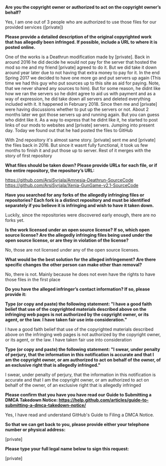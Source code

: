 **Are you the copyright owner or authorized to act on the copyright owner’s behalf?**

Yes, I am one out of 3 people who are authorized to use those files for our provided services ([private])

**Please provide a detailed description of the original copyrighted work that has allegedly been infringed. If possible, include a URL to where it is posted online.**

One of the works is a Deathrun modification made by [private]. Back in around 2016 he did decide he would not pay for the server that hosted the mod so me and my friend [private] agreed to do it. But we did take it down around year later due to not having that extra money to pay for it. In the end Spring 2017 we decided to have one more go and put servers up again (This time we had this guy who put sources up to this site as aid for paying. Note, that we never shared any sources to him). But for some reason, he didnt like how we ran the servers so he didnt agree to aid us with payment and as a way of expression, he did take down all servers and deleted everything included with it. It happened in February 2018. Since then me and [private] were having discussions whether to put up the servers or not. About 2 months later we got those servers up and running again. But you can guess who didnt like it. As a way to express that he didnt like it, he started to post links of our mods to websites and [private] servers. Jumping into present day. Today we found out that he had posted the files to GitHub

With 2nd repository it's almost same story. [private] sent me and [private] the files back in 2016. But since it wasnt fully functional, it took us few months to finish it and put those up to server. Rest of it merges with the story of first repository

**What files should be taken down? Please provide URLs for each file, or if the entire repository, the repository’s URL:**

https://github.com/ArsiSyrjala/Amnesia-Deathrun-SourceCode  
https://github.com/ArsiSyrjala/Xenia-GunGame-v2.1-SourceCode

**Have you searched for any forks of the allegedly infringing files or repositories? Each fork is a distinct repository and must be identified separately if you believe it is infringing and wish to have it taken down.**

Luckily, since the repositories were discovered early enough, there are no forks yet.

**Is the work licensed under an open source license? If so, which open source license? Are the allegedly infringing files being used under the open source license, or are they in violation of the license?**

No, those are not licensed under any of the open source licenses.

**What would be the best solution for the alleged infringement? Are there specific changes the other person can make other than removal?**

No, there is not. Mainly because he does not even have the rights to have those files in the first place

**Do you have the alleged infringer’s contact information? If so, please provide it:**

**Type (or copy and paste) the following statement: "I have a good faith belief that use of the copyrighted materials described above on the infringing web pages is not authorized by the copyright owner, or its agent, or the law. I have taken fair use into consideration."**

I have a good faith belief that use of the copyrighted materials described above on the infringing web pages is not authorized by the copyright owner, or its agent, or the law. I have taken fair use into consideration

**Type (or copy and paste) the following statement: "I swear, under penalty of perjury, that the information in this notification is accurate and that I am the copyright owner, or am authorized to act on behalf of the owner, of an exclusive right that is allegedly infringed."**

I swear, under penalty of perjury, that the information in this notification is accurate and that I am the copyright owner, or am authorized to act on behalf of the owner, of an exclusive right that is allegedly infringed

**Please confirm that you have you have read our Guide to Submitting a DMCA Takedown Notice: https://help.github.com/articles/guide-to-submitting-a-dmca-takedown-notice/**

Yes, I have read and understand GitHub's Guide to Filing a DMCA Notice.

**So that we can get back to you, please provide either your telephone number or physical address:**

[private]

**Please type your full legal name below to sign this request:**

[private]
